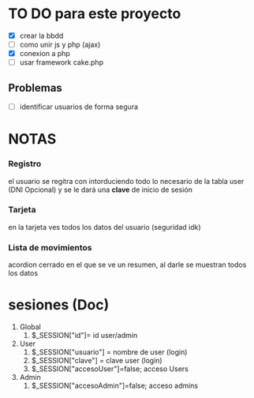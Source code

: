 # TO DO para este proyecto
 - [x] crear la bbdd
 - [ ] como unir js y php (ajax)
 - [x] conexion a php
 - [ ] usar framework cake.php

 ## Problemas
 - [ ] identificar usuarios de forma segura
# NOTAS
### Registro
el usuario se regitra con intorduciendo todo lo necesario de la tabla user (DNI Opcional) y se le dará una **clave** de inicio de sesión
### Tarjeta
en la tarjeta ves todos los datos del usuario (seguridad idk)
### Lista de movimientos
acordion cerrado en el que se ve un resumen, al darle se muestran todos los datos

# sesiones (Doc)
1. Global
    1. $_SESSION["id"]= id user/admin
2. User
    1. $_SESSION["usuario"] = nombre de user (login)
    2. $_SESSION["clave"] = clave user (login)
    3. $_SESSION["accesoUser"]=false; acceso Users
3. Admin
    1. $_SESSION["accesoAdmin"]=false; acceso admins 